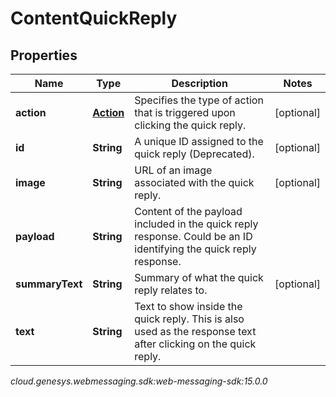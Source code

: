# ContentQuickReply


## Properties

| Name | Type | Description | Notes |
| ------------ | ------------- | ------------- | ------------- |
| **action** | [**Action**](Action) | Specifies the type of action that is triggered upon clicking the quick reply. |  [optional] |
| **id** | **String** | A unique ID assigned to the quick reply (Deprecated). |  [optional] |
| **image** | **String** | URL of an image associated with the quick reply. |  [optional] |
| **payload** | **String** | Content of the payload included in the quick reply response. Could be an ID identifying the quick reply response. |  |
| **summaryText** | **String** | Summary of what the quick reply relates to. |  [optional] |
| **text** | **String** | Text to show inside the quick reply. This is also used as the response text after clicking on the quick reply. |  |




_cloud.genesys.webmessaging.sdk:web-messaging-sdk:15.0.0_

